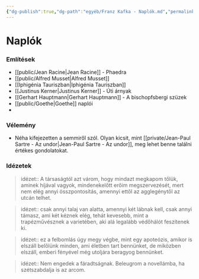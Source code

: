 ```yaml
---
{"dg-publish":true,"dg-path":"egyéb/Franz Kafka - Naplók.md","permalink":"/egyeb/franz-kafka-naplok/"}
---
```


# Naplók
### Említések
- [[public/Jean Racine\|Jean Racine]] - Phaedra
- [[public/Alfred Musset\|Alfred Musset]]
- [[Iphigénia Tauriszban\|Iphigénia Tauriszban]]
- [[Justinus Kerner\|Justinus Kerner]] - Úti árnyak
- [[Gerhart Hauptmann\|Gerhart Hauptmann]] - A bischopfsbergi szüzek
- [[public/Goethe\|Goethe]] naplói
- 
### Vélemény

- Néha kifejezetten a semmiről szól. Olyan kicsit, mint [[private/Jean-Paul Sartre - Az undor\|Jean-Paul Sartre - Az undor]], meg lehet benne találni értékes gondolatokat.
### Idézetek
> idézet:: A társaságtól azt várom, hogy mindazt megkapom tőlük, aminek híjával vagyok, mindenekelőtt erőim megszervezését, mert nem elég annyi összpontosítás, amennyi ettől az agglegénytől az utcán telhet.

> idézet:: csak annyi talaj van alatta, amennyi két lábnak kell, csak annyi támasz, ami két kéznek elég, tehát kevesebb, mint a trapézművésznek a varietében, aki alá legalább védőhálót feszítenek ki.

> idézet:: ez a felbomlás úgy megy végbe, mint egy apoteózis, amikor is elszáll belőlünk minden, ami életben tart bennünket, de miközben elszáll, emberi fényével még utoljára beragyog bennünket.

> idézet:: Nem engedek a fáradtságnak. Beleugrom a novellámba, ha szétszabdalja is az arcom.

> 